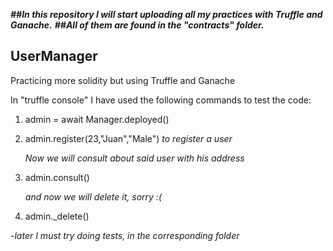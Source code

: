 ***##In this repository I will start uploading all my practices with Truffle and Ganache.***
***##All of them are found in the "contracts" folder.***


## UserManager
 Practicing more solidity but using Truffle and Ganache

 In "truffle console" I have used the following commands to test the code:
  1) admin = await Manager.deployed()
  
  2) admin.register(23,"Juan","Male")
        *to register a user*

        *Now we will consult about said user with his address*
  3) admin.consult()   

        *and now we will delete it, sorry :(*
  4) admin._delete()


-*later I must try doing tests, in the corresponding folder*
